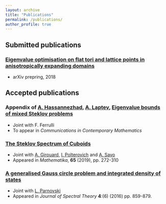 ```yaml
---
layout: archive
title: "Publications"
permalink: /publications/
author_profile: true
---
```


## Submitted publications

###  [Eigenvalue optimisation on flat tori and lattice points in anisotropically expanding domains](https://arxiv.org/abs/1809.01469)
* arXiv prepring, 2018

## Accepted publications

### Appendix of [A. Hassannezhad](https://asmahassannezhad.wordpress.com/), [A. Laptev](http://wwwf.imperial.ac.uk/~alaptev/), [Eigenvalue bounds of mixed Steklov problems](https://arxiv.org/abs/1712.00753)
* Joint with F. Ferrulli
* To appear in *Communications in Contemporary Mathematics*

### [The Steklov Spectrum of Cuboids](https://arxiv.org/abs/1711.03075)
* Joint with [A. Girouard](https://archimede.mat.ulaval.ca/agirouard/), [I. Polterovich](https://dms.umontreal.ca/~iossif/) and [A. Savo](http://www.dmmm.uniroma1.it/~alessandro.savo/)
* Appeared in *Mathematika*, **65** (2019), pp. 272-310

### [A generalised Gauss circle problem and integrated density of states](https://arxiv.org/abs/1506.07115)
* Joint with [L. Parnovski](http://www.homepages.ucl.ac.uk/~ucahlep/)
* Appeared in *Journal of Spectral Theory* **4**:(6) (2016) pp. 859-879.
